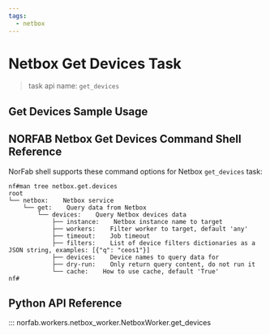 ```yaml
---
tags:
  - netbox
---
```


# Netbox Get Devices Task

> task api name: `get_devices`

## Get Devices Sample Usage

## NORFAB Netbox Get Devices Command Shell Reference

NorFab shell supports these command options for Netbox `get_devices` task:

```
nf#man tree netbox.get.devices
root
└── netbox:    Netbox service
    └── get:    Query data from Netbox
        └── devices:    Query Netbox devices data
            ├── instance:    Netbox instance name to target
            ├── workers:    Filter worker to target, default 'any'
            ├── timeout:    Job timeout
            ├── filters:    List of device filters dictionaries as a JSON string, examples: [{"q": "ceos1"}]
            ├── devices:    Device names to query data for
            ├── dry-run:    Only return query content, do not run it
            └── cache:    How to use cache, default 'True'
nf#
```

## Python API Reference

::: norfab.workers.netbox_worker.NetboxWorker.get_devices